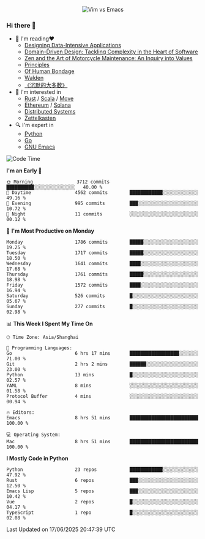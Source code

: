 <p align="center">
    <img src="https://gist.githubusercontent.com/coldnight/e696baffb094e71c96cb302118878eae/raw/40ea5053a6f66cc65f90f437e4173497da225958/banner.gif" alt="Vim vs Emacs" />
</p>

### Hi there 👋

- 📖 I'm reading❤️
    + [Designing Data-Intensive Applications](https://www.oreilly.com/library/view/designing-data-intensive-applications/9781491903063/)
    + [Domain-Driven Design: Tackling Complexity in the Heart of Software](https://www.dddcommunity.org/book/evans_2003/)
    + [Zen and the Art of Motorcycle Maintenance: An Inquiry into Values](https://en.wikipedia.org/wiki/Zen_and_the_Art_of_Motorcycle_Maintenance)
    + [Principles](https://www.principles.com/)
    + [Of Human Bondage](https://en.wikipedia.org/wiki/Of_Human_Bondage)
    + [Walden](https://en.wikipedia.org/wiki/Walden)
    + [《沉默的大多数》](https://en.wikipedia.org/wiki/Silent_majority)
- 🌱 I'm interested in
    + [Rust](https://www.rust-lang.org/) / [Scala](https://www.scala-lang.org/) / [Move](https://github.com/move-language/move/)
    + [Ethereum](https://ethereum.org/en/) / [Solana](https://solana.com/)
	+ [Distributed Systems](https://www.linuxzen.com/notes/topics/20200320174417_%E5%88%86%E5%B8%83%E5%BC%8F/)
	+ [Zettelkasten](https://www.linuxzen.com/notes/notes/20220120080920-slip_box/)
- 🔍 I'm expert in
    + [Python](https://www.python.org/)
    + [Go](https://go.dev/)
    + [GNU Emacs](https://www.gnu.org/software/emacs/)

<!--START_SECTION:waka-->
![Code Time](http://img.shields.io/badge/Code%20Time-3%2C272%20hrs%202%20mins-blue)

**I'm an Early 🐤** 

```text
🌞 Morning                3712 commits        ██████████░░░░░░░░░░░░░░░   40.00 % 
🌆 Daytime                4562 commits        ████████████░░░░░░░░░░░░░   49.16 % 
🌃 Evening                995 commits         ███░░░░░░░░░░░░░░░░░░░░░░   10.72 % 
🌙 Night                  11 commits          ░░░░░░░░░░░░░░░░░░░░░░░░░   00.12 % 
```
📅 **I'm Most Productive on Monday** 

```text
Monday                   1786 commits        █████░░░░░░░░░░░░░░░░░░░░   19.25 % 
Tuesday                  1717 commits        █████░░░░░░░░░░░░░░░░░░░░   18.50 % 
Wednesday                1641 commits        ████░░░░░░░░░░░░░░░░░░░░░   17.68 % 
Thursday                 1761 commits        █████░░░░░░░░░░░░░░░░░░░░   18.98 % 
Friday                   1572 commits        ████░░░░░░░░░░░░░░░░░░░░░   16.94 % 
Saturday                 526 commits         █░░░░░░░░░░░░░░░░░░░░░░░░   05.67 % 
Sunday                   277 commits         █░░░░░░░░░░░░░░░░░░░░░░░░   02.98 % 
```


📊 **This Week I Spent My Time On** 

```text
🕑︎ Time Zone: Asia/Shanghai

💬 Programming Languages: 
Go                       6 hrs 17 mins       ██████████████████░░░░░░░   71.00 % 
Git                      2 hrs 2 mins        ██████░░░░░░░░░░░░░░░░░░░   23.00 % 
Python                   13 mins             █░░░░░░░░░░░░░░░░░░░░░░░░   02.57 % 
YAML                     8 mins              ░░░░░░░░░░░░░░░░░░░░░░░░░   01.58 % 
Protocol Buffer          4 mins              ░░░░░░░░░░░░░░░░░░░░░░░░░   00.94 % 

🔥 Editors: 
Emacs                    8 hrs 51 mins       █████████████████████████   100.00 % 

💻 Operating System: 
Mac                      8 hrs 51 mins       █████████████████████████   100.00 % 
```

**I Mostly Code in Python** 

```text
Python                   23 repos            ████████████░░░░░░░░░░░░░   47.92 % 
Rust                     6 repos             ███░░░░░░░░░░░░░░░░░░░░░░   12.50 % 
Emacs Lisp               5 repos             ███░░░░░░░░░░░░░░░░░░░░░░   10.42 % 
Vue                      2 repos             █░░░░░░░░░░░░░░░░░░░░░░░░   04.17 % 
TypeScript               1 repo              █░░░░░░░░░░░░░░░░░░░░░░░░   02.08 % 
```




 Last Updated on 17/06/2025 20:47:39 UTC
<!--END_SECTION:waka-->
